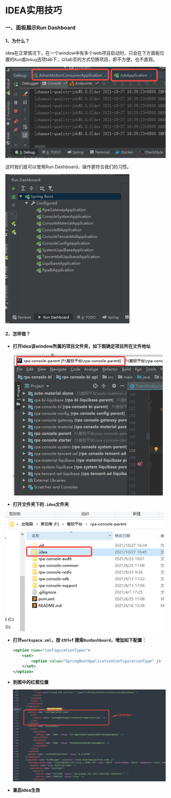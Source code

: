 # IDEA实用技巧

### 一、面板展示Run Dashboard

#### 1、为什么？

idea在正常情况下，在一个window中有多个web项目启动时，只会在下方面板位置的`Run`或`Debug`选项tab下，以tab页的方式切换项目，即不方便，也不直观。

![img](../assets/skill/idea-2.png)

这时我们就可以使用Run Dashboard，操作更符合我们的习惯。

![img](../assets/skill/idea-1.png)

#### 2、怎样做？

- **打开idea该window所属的项目文件夹，如下图确定项目所在文件地址**

  ![img](../assets/skill/idea-3.png)

- **打开文件夹下的`.idea`文件夹**

![img](../assets/skill/idea-4.png)

- **打开`workspace.xml`，按 ctrl+f 搜索`RunDashboard`，增加如下配置：**

  ```xml
  <option name="configurationTypes">
      <set>
          <option value="SpringBootApplicationConfigurationType" />
      </set>
  </option>
  ```

- **到图中的红框位置**

  ![img](../assets/skill/idea-5.png)

- **重启idea生效**

